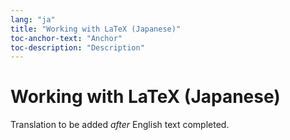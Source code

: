```yaml
---
lang: "ja"
title: "Working with LaTeX (Japanese)"
toc-anchor-text: "Anchor"
toc-description: "Description"
---
```


# Working with LaTeX (Japanese)

Translation to be added _after_ English text completed.
